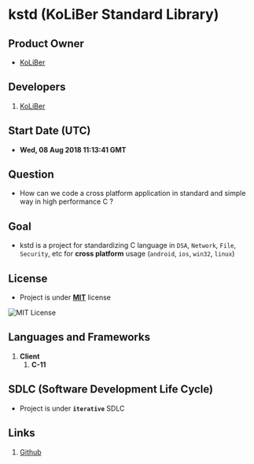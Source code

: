 # kstd (KoLiBer Standard Library)

## Product Owner

* [KoLiBer](https://koliber.ir)

## Developers

1. [KoLiBer](https://koliber.ir)

## Start Date (UTC)

* __Wed, 08 Aug 2018 11:13:41 GMT__

## Question

* How can we code a cross platform application in standard and simple way in high performance C ?

## Goal

* kstd is a project for standardizing C language in `DSA`, `Network`, `File`, `Security`, etc for __cross platform__ usage (`android`, `ios`, `win32`, `linux`)

## License

* Project is under __[MIT](LICENSE.md)__ license

![MIT License](https://pre00.deviantart.net/4938/th/pre/f/2016/070/3/b/mit_license_logo_by_excaliburzero-d9ur2lg.png)

## Languages and Frameworks

1. __Client__
    1. __C-11__

## SDLC (Software Development Life Cycle)

* Project is under __`iterative`__ SDLC

## Links

1. [Github](https://github.com/koliberr136a1/kstd)